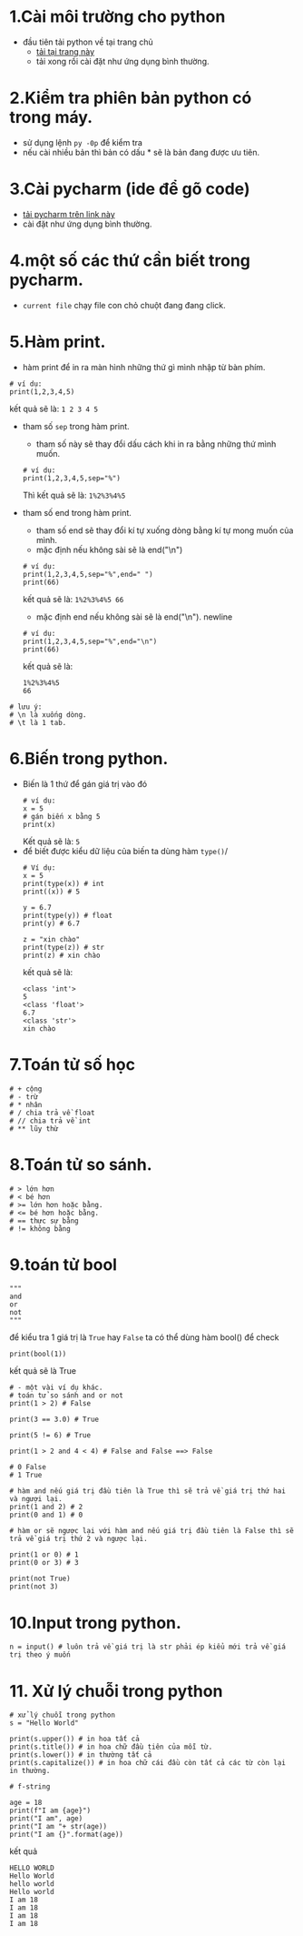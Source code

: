 # **1.Cài môi trường cho python**
- đầu tiên tải python về tại trang chủ
  - [tải tại trang này ](https://www.python.org/downloads/)
  - tải xong rồi cài đặt như ứng dụng bình thường.

# **2.Kiểm tra phiên bản python có trong máy.**
- sử dụng lệnh `py -0p` để kiểm tra
- nếu cài nhiều bản thì bản có dấu * sẽ là bản đang được ưu tiên.

# **3.Cài pycharm (ide để gõ code)**
- [tải pycharm trên link này](https://www.jetbrains.com/pycharm/)
- cài đặt như ứng dụng bình thường.

# **4.một số các thứ cần biết trong pycharm.**
- `current file` chạy file con chỏ chuột đang đang click.

# **5.Hàm print.**
- hàm print để in ra màn hình những thứ gì mình nhập từ bàn phím.
```
# ví dụ:
print(1,2,3,4,5)
```
kết quả sẽ là: `1 2 3 4 5`
- tham số `sep` trong hàm print.
  - tham số này sẽ thay đổi dấu cách khi in ra bằng những thứ mình muốn.
  ```
  # ví dụ:
  print(1,2,3,4,5,sep="%")
  ```
    Thì kết quả sẽ là: `1%2%3%4%5`

- tham số end trong hàm print.
  - tham số end sẽ thay đổi kí tự xuống dòng bằng kí tự mong muốn của mình.
  - mặc định nếu không sài sẽ là end("\n")
  ```
  # ví dụ:
  print(1,2,3,4,5,sep="%",end=" ")
  print(66)
  ```
  kết quả sẽ là: `1%2%3%4%5 66`
  - mặc định end nếu không sài sẽ là end("\n"). newline

  ```
  # ví dụ:
  print(1,2,3,4,5,sep="%",end="\n")
  print(66)
  ```
  kết quả sẽ là:
  ```
  1%2%3%4%5
  66
  ```
```
# lưu ý:
# \n là xuống dòng.
# \t là 1 tab.
```
# **6.Biến trong python.**
- Biến là 1 thứ để gán giá trị vào đó 
  ```
  # ví dụ:
  x = 5 
  # gán biến x bằng 5
  print(x)
  ```
  Kết quả sẽ là: `5`
- để biết được kiểu dữ liệu của biến ta dùng hàm `type()`/
  ```
  # Ví dụ:
  x = 5
  print(type(x)) # int
  print((x)) # 5

  y = 6.7
  print(type(y)) # float
  print(y) # 6.7

  z = "xin chào"
  print(type(z)) # str
  print(z) # xin chào
  ```
  kết quả sẽ là:
  ```
  <class 'int'>
  5
  <class 'float'>
  6.7
  <class 'str'>
  xin chào
  ```
# **7.Toán tử số học**
```
# + cộng
# - trừ 
# * nhân
# / chia trả về float
# // chia trả về int
# ** lũy thừ
```

# **8.Toán tử so sánh.**

```
# > lớn hơn
# < bé hơn
# >= lớn hơn hoặc bằng.
# <= bé hơn hoặc bằng.
# == thực sự bằng
# != không bằng
```

# **9.toán tử bool**

```
""" 
and 
or 
not
"""
```
để kiểu tra 1 giá trị là `True` hay `False` ta có thể dùng hàm bool() để check
```
print(bool(1))
```
kết quả sẽ là True

```
# - một vài ví dụ khác.
# toán tử so sánh and or not
print(1 > 2) # False

print(3 == 3.0) # True

print(5 != 6) # True

print(1 > 2 and 4 < 4) # False and False ==> False

# 0 False 
# 1 True

# hàm and nếu giá trị đầu tiên là True thì sẽ trả về giá trị thứ hai và ngượi lại.
print(1 and 2) # 2
print(0 and 1) # 0

# hàm or sẽ ngược lại với hàm and nếu giá trị đầu tiên là False thì sẽ trả về giá trị thứ 2 và ngược lại.

print(1 or 0) # 1
print(0 or 3) # 3

print(not True)
print(not 3)

```

# **10.Input trong python.**
```
n = input() # luôn trả về giá trị là str phải ép kiểu mới trả về giá trị theo ý muốn
```

# **11. Xử lý chuỗi trong python**
```
# xử lý chuỗi trong python
s = "Hello World"

print(s.upper()) # in hoa tất cả
print(s.title()) # in hoa chữ đầu tiên của mỗi từ.
print(s.lower()) # in thường tất cả
print(s.capitalize()) # in hoa chữ cái đầu còn tất cả các từ còn lại in thường.

# f-string

age = 18
print(f"I am {age}")
print("I am", age)
print("I am "+ str(age))
print("I am {}".format(age))
```
kết quả
```
HELLO WORLD
Hello World
hello world
Hello world
I am 18
I am 18
I am 18
I am 18
```